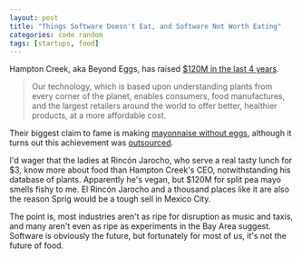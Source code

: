 ```yaml
---
layout: post
title: "Things Software Doesn't Eat, and Software Not Worth Eating"
categories: code random
tags: [startups, food]
---
```


Hampton Creek, aka Beyond Eggs, has raised [$120M in the last 4 years](https://www.crunchbase.com/organization/hampton-creek-foods#/entity).

>Our technology, which is based upon understanding plants from every corner of the planet, enables consumers, food manufactures, and the largest retailers around the world to offer better, healthier products, at a more affordable cost.

Their biggest claim to fame is making [mayonnaise without eggs](https://en.wikipedia.org/wiki/Just_Mayo), although it turns out this achievement was [outsourced](http://techcrunch.com/2015/08/30/haveyouseenthewarningletter/).

I'd wager that the ladies at Rincón Jarocho, who serve a real tasty lunch for $3, know more about food than Hampton Creek's CEO, notwithstanding his database of plants. Apparently he's vegan, but $120M for split pea mayo smells fishy to me. El Rincón Jarocho and a thousand places like it are also the reason Sprig would be a tough sell in Mexico City.

The point is, most industries aren't as ripe for disruption as music and taxis, and many aren't even as ripe as experiments in the Bay Area suggest. Software is obviously the future, but fortunately for most of us, it's not the future of food.
